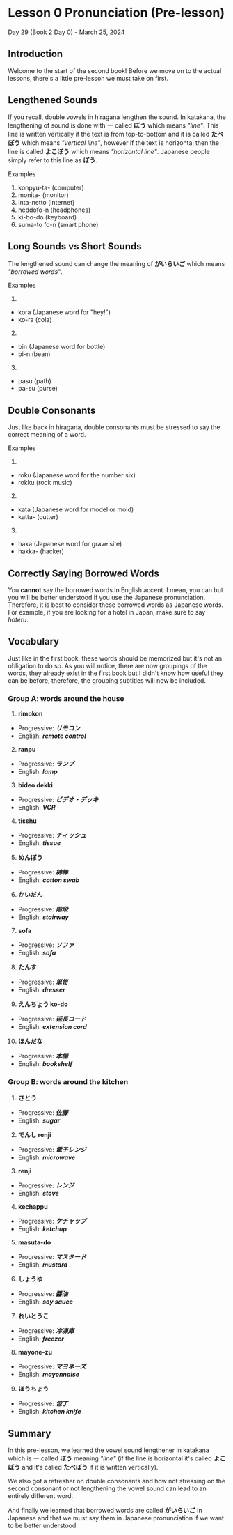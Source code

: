 # Lesson 0 Pronunciation (Pre-lesson)

Day 29 (Book 2 Day 0) - March 25, 2024

## Introduction

Welcome to the start of the second book! Before we move on to the actual lessons, there's a little pre-lesson we must take on first.

## Lengthened Sounds

If you recall, double vowels in hiragana lengthen the sound. In katakana, the lengthening of sound is done with **ー** called **ぼう** which means _"line"_. This line is written vertically if the text is from top-to-bottom and it is called **たべぼう** which means _"vertical line"_, however if the text is horizontal then the line is called **よこぼう** which means _"horizontal line"_. Japanese people simply refer to this line as **ぼう**.

Examples

1. konpyu-ta- (computer)
2. monita- (monitor)
3. inta-netto (internet)
4. heddofo-n (headphones)
5. ki-bo-do (keyboard)
6. suma-to fo-n (smart phone)

## Long Sounds vs Short Sounds

The lengthened sound can change the meaning of **がいらいご** which means _"borrowed words"_.

Examples

1.

- kora (Japanese word for "hey!")
- ko-ra (cola)

2.

- bin (Japanese word for bottle)
- bi-n (bean)

3.

- pasu (path)
- pa-su (purse)

## Double Consonants

Just like back in hiragana, double consonants must be stressed to say the correct meaning of a word.

Examples

1.

- roku (Japanese word for the number six)
- rokku (rock music)

2.

- kata (Japanese word for model or mold)
- katta- (cutter)

3.

- haka (Japanese word for grave site)
- hakka- (hacker)

## Correctly Saying Borrowed Words

You **cannot** say the borrowed words in English accent. I mean, you can but you will be better understood if you use the Japanese pronunciation. Therefore, it is best to consider these borrowed words as Japanese words. For example, if you are looking for a hotel in Japan, make sure to say _hoteru_.

## Vocabulary

Just like in the first book, these words should be memorized but it's not an obligation to do so. As you will notice, there are now groupings of the words, they already exist in the first book but I didn't know how useful they can be before, therefore, the grouping subtitles will now be included.

### Group A: words around the house

1. **rimokon**

- Progressive: _**リモコン**_
- English: _**remote control**_

2. **ranpu**

- Progressive: _**ランプ**_
- English: _**lamp**_

3. **bideo dekki**

- Progressive: _**ビデオ・デッキ**_
- English: _**VCR**_

4. **tisshu**

- Progressive: _**チィッシュ**_
- English: _**tissue**_

5. **めんぼう**

- Progressive: _**綿棒**_
- English: _**cotton swab**_

6. **かいだん**

- Progressive: _**階段**_
- English: _**stairway**_

7. **sofa**

- Progressive: _**ソファ**_
- English: _**sofa**_

8. **たんす**

- Progressive: _**箪笥**_
- English: _**dresser**_

9. **えんちょう ko-do**

- Progressive: _**延長コード**_
- English: _**extension cord**_

10. **ほんだな**

- Progressive: _**本棚**_
- English: _**bookshelf**_

### Group B: words around the kitchen

1. **さとう**

- Progressive: _**佐藤**_
- English: _**sugar**_

2. **でんし renji**

- Progressive: _**電子レンジ**_
- English: _**microwave**_

3. **renji**

- Progressive: _**レンジ**_
- English: _**stove**_

4. **kechappu**

- Progressive: _**ケチャップ**_
- English: _**ketchup**_

5. **masuta-do**

- Progressive: _**マスタード**_
- English: _**mustard**_

6. **しょうゆ**

- Progressive: _**醬油**_
- English: _**soy sauce**_

7. **れいとうこ**

- Progressive: _**冷凍庫**_
- English: _**freezer**_

8. **mayone-zu**

- Progressive: _**マヨネーズ**_
- English: _**mayonnaise**_

9. **ほうちょう**

- Progressive: _**包丁**_
- English: _**kitchen knife**_

## Summary

In this pre-lesson, we learned the vowel sound lengthener in katakana which is **ー** called **ぼう** meaning _"line"_ (if the line is horizontal it's called **よこぼう** and it's called **たべぼう** if it is written vertically).

We also got a refresher on double consonants and how not stressing on the second consonant or not lengthening the vowel sound can lead to an entirely different word.

And finally we learned that borrowed words are called **がいらいご** in Japanese and that we must say them in Japanese pronunciation if we want to be better understood.
